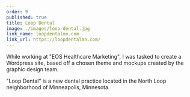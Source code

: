 ```yaml
---
order: 9
published: true
title: Loop Dental
image: ./images/loop-dental.jpg
link_name: loopdentalmn.com
link_url: https://loopdentalmn.com/
---
```


<p>
While working at "EOS Healthcare Marketing", I was tasked to create a Wordpress site, based off a chosen theme and mockups created by the graphic design team.
</p>

<p>
"Loop Dental" is a new dental practice located in the North Loop neighborhood of Minneapolis, Minnesota.
</p>
